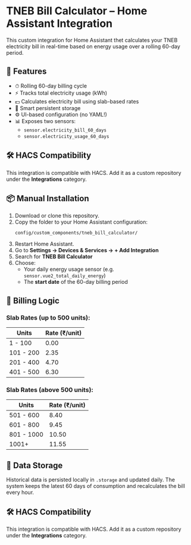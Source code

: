 # TNEB Bill Calculator – Home Assistant Integration

This custom integration for Home Assistant thet calculates your TNEB electricity bill in real-time based on energy usage over a rolling 60-day period.

## 🔧 Features

- ⏱ Rolling 60-day billing cycle  
- ⚡ Tracks total electricity usage (kWh)  
- 💵 Calculates electricity bill using slab-based rates  
- 🧠 Smart persistent storage  
- ⚙️ UI-based configuration (no YAML!)  
- 📊 Exposes two sensors:  
  - `sensor.electricity_bill_60_days`  
  - `sensor.electricity_usage_60_days`

## 🛠 HACS Compatibility

This integration is compatible with HACS. Add it as a custom repository under the **Integrations** category.

## 📦 Manual Installation

1. Download or clone this repository.  
2. Copy the folder to your Home Assistant configuration:  
   ```
   config/custom_components/tneb_bill_calculator/
   ```
3. Restart Home Assistant.  
4. Go to **Settings → Devices & Services → + Add Integration**  
5. Search for **TNEB Bill Calculator**  
6. Choose:  
   - Your daily energy usage sensor (e.g. `sensor.vue2_total_daily_energy`)  
   - The **start date** of the 60-day billing period  

## 🧮 Billing Logic

### Slab Rates (up to 500 units):

| Units        | Rate (₹/unit) |
|--------------|---------------|
| 1 - 100      | 0.00          |
| 101 - 200    | 2.35          |
| 201 - 400    | 4.70          |
| 401 - 500    | 6.30          |

### Slab Rates (above 500 units):

| Units        | Rate (₹/unit) |
|--------------|---------------|
| 501 - 600    | 8.40          |
| 601 - 800    | 9.45          |
| 801 - 1000   | 10.50         |
| 1001+        | 11.55         |

## 🧠 Data Storage

Historical data is persisted locally in `.storage` and updated daily. The system keeps the latest 60 days of consumption and recalculates the bill every hour.

## 🛠 HACS Compatibility

This integration is compatible with HACS. Add it as a custom repository under the **Integrations** category.

